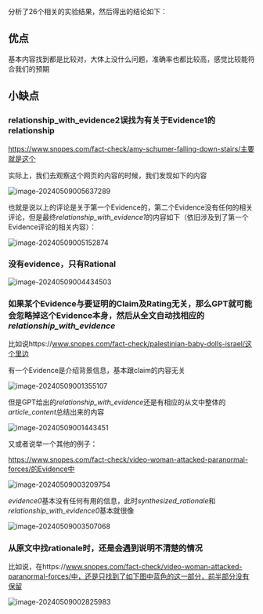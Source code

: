 分析了26个相关的实验结果，然后得出的结论如下：

## 优点

基本内容找到都是比较对，大体上没什么问题，准确率也都比较高，感觉比较能符合我们的预期







## 小缺点



### relationship_with_evidence2误找为有关于Evidence1的relationship

https://www.snopes.com/fact-check/amy-schumer-falling-down-stairs/主要就是这个



实际上，我们去观察这个网页的内容的时候，我们发现如下的内容

![image-20240509005637289](https://taylor-1313808145.cos.ap-nanjing.myqcloud.com/images/image-20240509005637289.png)

也就是说以上的评论是关于第一个Evidence的，第二个Evidence没有任何的相关评论，但是最终*relationship_with_evidence1*的内容如下（依旧涉及到了第一个Evidence评论的相关内容）：

![image-20240509005152874](https://taylor-1313808145.cos.ap-nanjing.myqcloud.com/images/image-20240509005152874.png)









### 没有evidence，只有Rational

![image-20240509004434503](https://taylor-1313808145.cos.ap-nanjing.myqcloud.com/images/image-20240509004434503.png)





### 如果某个Evidence与要证明的Claim及Rating无关，那么GPT就可能会忽略掉这个Evidence本身，然后从全文自动找相应的*relationship_with_evidence*

比如说https://www.snopes.com/fact-check/palestinian-baby-dolls-israel/这个里边

有一个Evidence是介绍背景信息，基本跟claim的内容无关

![image-20240509001355107](https://taylor-1313808145.cos.ap-nanjing.myqcloud.com/images/image-20240509001355107.png)

但是GPT给出的*relationship_with_evidence*还是有相应的从文中整体的*article_content*总结出来的内容

![image-20240509001443451](https://taylor-1313808145.cos.ap-nanjing.myqcloud.com/images/image-20240509001443451.png)



又或者说举一个其他的例子：

https://www.snopes.com/fact-check/video-woman-attacked-paranormal-forces/的Evidence中



![image-20240509003209754](https://taylor-1313808145.cos.ap-nanjing.myqcloud.com/images/image-20240509003209754.png)

*evidence0*基本没有任何有用的信息，此时*synthesized_rationale*和*relationship_with_evidence0*基本就很像

![image-20240509003507068](https://taylor-1313808145.cos.ap-nanjing.myqcloud.com/images/image-20240509003507068.png)







### 从原文中找rationale时，还是会遇到说明不清楚的情况

比如说，在https://www.snopes.com/fact-check/video-woman-attacked-paranormal-forces/中，还是只找到了如下图中蓝色的这一部分，前半部分没有保留

![image-20240509002825983](https://taylor-1313808145.cos.ap-nanjing.myqcloud.com/images/image-20240509002825983.png)





